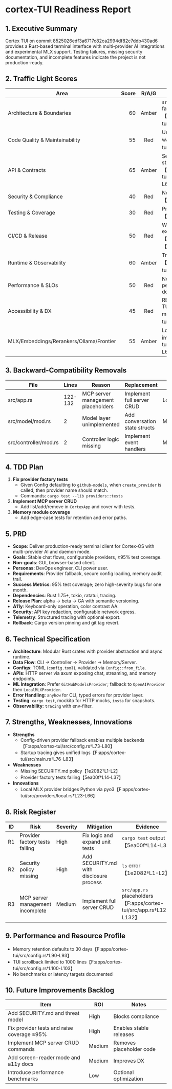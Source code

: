 # cortex-TUI Readiness Report
## 1. Executive Summary
Cortex TUI on commit 8525026edf3a6717c82ca2994df82c7ddb430ad6 provides a Rust-based terminal interface with multi-provider AI integrations and experimental MLX support. Testing failures, missing security documentation, and incomplete features indicate the project is not production-ready.
## 2. Traffic Light Scores
| Area | Score | R/A/G | Evidence |
|---|---:|:---:|---|
| Architecture & Boundaries | 60 | Amber | `src/config.rs` shows provider fallback structure【F:apps/cortex-tui/src/config.rs†L73-L80】 |
| Code Quality & Maintainability | 55 | Red | Unused imports trigger warnings【F:apps/cortex-tui/src/mcp/client.rs†L6-L8】 |
| API & Contracts | 65 | Amber | Server endpoints defined with structured responses【F:apps/cortex-tui/src/server/handlers.rs†L17-L66】 |
| Security & Compliance | 40 | Red | No SECURITY.md found【1e2082†L1-L2】 |
| Testing & Coverage | 30 | Red | Provider factory tests fail【5ea00f†L14-L37】 |
| CI/CD & Release | 50 | Red | Workflow `cortex-tui-ci.yml` exists but provider tests fail【cec774†L1-L21】【5ea00f†L14-L37】 |
| Runtime & Observability | 60 | Amber | Tracing initialized in main【F:apps/cortex-tui/src/main.rs†L76-L83】 |
| Performance & SLOs | 50 | Red | No benchmarks or performance goals documented |
| Accessibility & DX | 45 | Red | README lacks a11y guidance; TUI has no screen-reader mode【F:apps/cortex-tui/README.md†L1-L48】 |
| MLX/Embeddings/Rerankers/Ollama/Frontier | 55 | Amber | Local MLX provider implemented【F:apps/cortex-tui/src/providers/local.rs†L23-L66】 |
## 3. Backward-Compatibility Removals
| File | Lines | Reason | Replacement | Risk |
|---|---|---|---|---|
| src/app.rs | 122-132 | MCP server management placeholders | Implement full server CRUD | Low |
| src/model/mod.rs | 2 | Model layer unimplemented | Add conversation state structs | Medium |
| src/controller/mod.rs | 2 | Controller logic missing | Implement event handlers | Medium |
## 4. TDD Plan
1. **Fix provider factory tests**
   - Given Config defaulting to `github-models`, when `create_provider` is called, then provider name should match.
   - Commands: `cargo test --lib providers::tests`
2. **Implement MCP server CRUD**
   - Add list/add/remove in `CortexApp` and cover with tests.
3. **Memory module coverage**
   - Add edge-case tests for retention and error paths.
## 5. PRD
- **Scope**: Deliver production-ready terminal client for Cortex-OS with multi-provider AI and daemon mode.
- **Goals**: Stable chat flows, configurable providers, ≥95% test coverage.
- **Non-goals**: GUI, browser-based client.
- **Personas**: DevOps engineer, CLI power user.
- **Requirements**: Provider fallback, secure config loading, memory audit trail.
- **Success Metrics**: 95% test coverage; zero high-severity bugs for one month.
- **Dependencies**: Rust 1.75+, tokio, ratatui, tracing.
- **Release Plan**: alpha → beta → GA with semantic versioning.
- **A11y**: Keyboard-only operation, color contrast AA.
- **Security**: API key redaction, configurable network egress.
- **Telemetry**: Structured tracing with optional export.
- **Rollback**: Cargo version pinning and git tag revert.
## 6. Technical Specification
- **Architecture**: Modular Rust crates with provider abstraction and async runtime.
- **Data Flow**: CLI → Controller → Provider → Memory/Server.
- **Configs**: TOML (`config.toml`), validated via `Config::from_file`.
- **APIs**: HTTP server via axum exposing chat, streaming, and memory endpoints.
- **ML Integration**: Prefer `GitHubModelsProvider`; fallback to `OpenAIProvider` then `LocalMLXProvider`.
- **Error Handling**: `anyhow` for CLI, typed errors for provider layer.
- **Testing**: `cargo test`, mockito for HTTP mocks, `insta` for snapshots.
- **Observability**: `tracing` with env-filter.
## 7. Strengths, Weaknesses, Innovations
- **Strengths**
  - Config-driven provider fallback enables multiple backends【F:apps/cortex-tui/src/config.rs†L73-L80】
  - Startup tracing gives unified logs【F:apps/cortex-tui/src/main.rs†L76-L83】
- **Weaknesses**
  - Missing SECURITY.md policy【1e2082†L1-L2】
  - Provider factory tests failing【5ea00f†L14-L37】
- **Innovations**
  - Local MLX provider bridges Python via pyo3【F:apps/cortex-tui/src/providers/local.rs†L23-L66】

## 8. Risk Register
| ID | Risk | Severity | Mitigation | Evidence |
|---|---|---|---|---|
| R1 | Provider factory tests failing | High | Fix logic and expand unit tests | `cargo test` output【5ea00f†L14-L37】 |
| R2 | Security policy missing | High | Add SECURITY.md with disclosure process | `ls` error【1e2082†L1-L2】 |
| R3 | MCP server management incomplete | Medium | Implement full server CRUD | `src/app.rs` placeholders【F:apps/cortex-tui/src/app.rs†L122-L132】 |

## 9. Performance and Resource Profile
- Memory retention defaults to 30 days【F:apps/cortex-tui/src/config.rs†L90-L93】
- TUI scrollback limited to 1000 lines【F:apps/cortex-tui/src/config.rs†L100-L103】
- No benchmarks or latency targets documented

## 10. Future Improvements Backlog
| Item | ROI | Notes |
|---|---|---|
| Add SECURITY.md and threat model | High | Blocks compliance |
| Fix provider tests and raise coverage ≥95% | High | Enables stable releases |
| Implement MCP server CRUD commands | Medium | Removes placeholder code |
| Add screen-reader mode and a11y docs | Medium | Improves DX |
| Introduce performance benchmarks | Low | Optional optimization |

